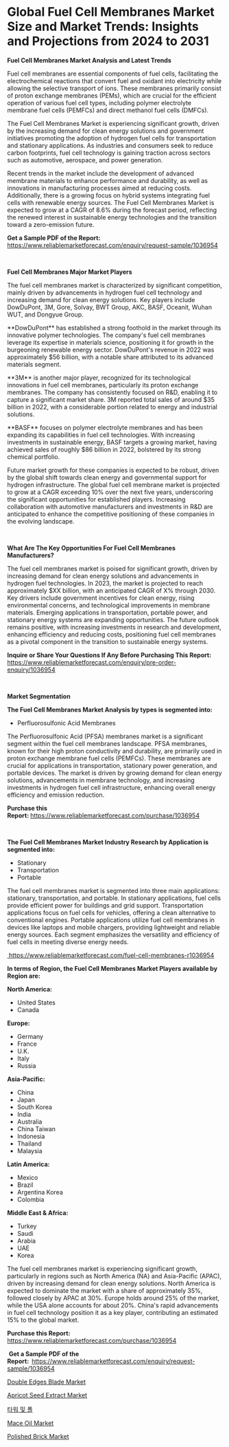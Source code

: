 <p><h1>Global Fuel Cell Membranes Market Size and Market Trends: Insights and Projections from 2024 to 2031</h1></p><p><strong>Fuel Cell Membranes Market Analysis and Latest Trends</strong></p>
<p><p>Fuel cell membranes are essential components of fuel cells, facilitating the electrochemical reactions that convert fuel and oxidant into electricity while allowing the selective transport of ions. These membranes primarily consist of proton exchange membranes (PEMs), which are crucial for the efficient operation of various fuel cell types, including polymer electrolyte membrane fuel cells (PEMFCs) and direct methanol fuel cells (DMFCs).</p><p>The Fuel Cell Membranes Market is experiencing significant growth, driven by the increasing demand for clean energy solutions and government initiatives promoting the adoption of hydrogen fuel cells for transportation and stationary applications. As industries and consumers seek to reduce carbon footprints, fuel cell technology is gaining traction across sectors such as automotive, aerospace, and power generation.</p><p>Recent trends in the market include the development of advanced membrane materials to enhance performance and durability, as well as innovations in manufacturing processes aimed at reducing costs. Additionally, there is a growing focus on hybrid systems integrating fuel cells with renewable energy sources. The Fuel Cell Membranes Market is expected to grow at a CAGR of 8.6% during the forecast period, reflecting the renewed interest in sustainable energy technologies and the transition toward a zero-emission future.</p></p>
<p><strong>Get a Sample PDF of the Report:&nbsp;</strong> <a href="https://www.reliablemarketforecast.com/enquiry/request-sample/1036954">https://www.reliablemarketforecast.com/enquiry/request-sample/1036954</a></p>
<p>&nbsp;</p>
<p><strong>Fuel Cell Membranes Major Market Players</strong></p>
<p><p>The fuel cell membranes market is characterized by significant competition, mainly driven by advancements in hydrogen fuel cell technology and increasing demand for clean energy solutions. Key players include DowDuPont, 3M, Gore, Solvay, BWT Group, AKC, BASF, Oceanit, Wuhan WUT, and Dongyue Group.</p><p>**DowDuPont** has established a strong foothold in the market through its innovative polymer technologies. The company's fuel cell membranes leverage its expertise in materials science, positioning it for growth in the burgeoning renewable energy sector. DowDuPont's revenue in 2022 was approximately $56 billion, with a notable share attributed to its advanced materials segment.</p><p>**3M** is another major player, recognized for its technological innovations in fuel cell membranes, particularly its proton exchange membranes. The company has consistently focused on R&D, enabling it to capture a significant market share. 3M reported total sales of around $35 billion in 2022, with a considerable portion related to energy and industrial solutions.</p><p>**BASF** focuses on polymer electrolyte membranes and has been expanding its capabilities in fuel cell technologies. With increasing investments in sustainable energy, BASF targets a growing market, having achieved sales of roughly $86 billion in 2022, bolstered by its strong chemical portfolio.</p><p>Future market growth for these companies is expected to be robust, driven by the global shift towards clean energy and governmental support for hydrogen infrastructure. The global fuel cell membrane market is projected to grow at a CAGR exceeding 10% over the next five years, underscoring the significant opportunities for established players. Increasing collaboration with automotive manufacturers and investments in R&D are anticipated to enhance the competitive positioning of these companies in the evolving landscape.</p></p>
<p>&nbsp;</p>
<p><strong>What Are The Key Opportunities For Fuel Cell Membranes Manufacturers?</strong></p>
<p><p>The fuel cell membranes market is poised for significant growth, driven by increasing demand for clean energy solutions and advancements in hydrogen fuel technologies. In 2023, the market is projected to reach approximately $XX billion, with an anticipated CAGR of X% through 2030. Key drivers include government incentives for clean energy, rising environmental concerns, and technological improvements in membrane materials. Emerging applications in transportation, portable power, and stationary energy systems are expanding opportunities. The future outlook remains positive, with increasing investments in research and development, enhancing efficiency and reducing costs, positioning fuel cell membranes as a pivotal component in the transition to sustainable energy systems.</p></p>
<p><strong>Inquire or Share Your Questions If Any Before Purchasing This Report:</strong> <a href="https://www.reliablemarketforecast.com/enquiry/pre-order-enquiry/1036954">https://www.reliablemarketforecast.com/enquiry/pre-order-enquiry/1036954</a></p>
<p>&nbsp;</p>
<p><strong>Market Segmentation</strong></p>
<p><strong>The Fuel Cell Membranes Market Analysis by types is segmented into:</strong></p>
<p><ul><li>Perfluorosulfonic Acid Membranes</li></ul></p>
<p><p>The Perfluorosulfonic Acid (PFSA) membranes market is a significant segment within the fuel cell membranes landscape. PFSA membranes, known for their high proton conductivity and durability, are primarily used in proton exchange membrane fuel cells (PEMFCs). These membranes are crucial for applications in transportation, stationary power generation, and portable devices. The market is driven by growing demand for clean energy solutions, advancements in membrane technology, and increasing investments in hydrogen fuel cell infrastructure, enhancing overall energy efficiency and emission reduction.</p></p>
<p><strong>Purchase this Report:&nbsp;</strong><a href="https://www.reliablemarketforecast.com/purchase/1036954">https://www.reliablemarketforecast.com/purchase/1036954</a></p>
<p>&nbsp;</p>
<p><strong>The Fuel Cell Membranes Market Industry Research by Application is segmented into:</strong></p>
<p><ul><li>Stationary</li><li>Transportation</li><li>Portable</li></ul></p>
<p><p>The fuel cell membranes market is segmented into three main applications: stationary, transportation, and portable. In stationary applications, fuel cells provide efficient power for buildings and grid support. Transportation applications focus on fuel cells for vehicles, offering a clean alternative to conventional engines. Portable applications utilize fuel cell membranes in devices like laptops and mobile chargers, providing lightweight and reliable energy sources. Each segment emphasizes the versatility and efficiency of fuel cells in meeting diverse energy needs.</p></p>
<p><a href="https://www.reliablemarketforecast.com/fuel-cell-membranes-r1036954">&nbsp;https://www.reliablemarketforecast.com/fuel-cell-membranes-r1036954</a></p>
<p><strong>In terms of Region, the Fuel Cell Membranes Market Players available by Region are:</strong></p>
<p>
    <p> <strong> North America: </strong>
        <ul>
            <li>United States</li>
            <li>Canada</li>
        </ul>
        </p> 
    <p> <strong> Europe: </strong>
        <ul>
            <li>Germany</li>
            <li>France</li>
            <li>U.K.</li>
            <li>Italy</li>
            <li>Russia</li>
        </ul>
        </p> 
    <p> <strong> Asia-Pacific: </strong>
        <ul>
            <li>China</li>
            <li>Japan</li>
            <li>South Korea</li>
            <li>India</li>
            <li>Australia</li>
            <li>China Taiwan</li>
            <li>Indonesia</li>
            <li>Thailand</li>
            <li>Malaysia</li>
        </ul>
        </p> 
    <p> <strong> Latin America: </strong>
        <ul>
            <li>Mexico</li>
            <li>Brazil</li>
            <li>Argentina Korea</li>
            <li>Colombia</li>
        </ul>
        </p> 
    <p> <strong> Middle East & Africa: </strong>
        <ul>
            <li>Turkey</li>
            <li>Saudi</li>
            <li>Arabia</li>
            <li>UAE</li>
            <li>Korea</li>
        </ul>
    </p>
    </p>
<p><p>The fuel cell membranes market is experiencing significant growth, particularly in regions such as North America (NA) and Asia-Pacific (APAC), driven by increasing demand for clean energy solutions. North America is expected to dominate the market with a share of approximately 35%, followed closely by APAC at 30%. Europe holds around 25% of the market, while the USA alone accounts for about 20%. China's rapid advancements in fuel cell technology position it as a key player, contributing an estimated 15% to the global market.</p></p>
<p><strong>Purchase this Report: </strong><a href="https://www.reliablemarketforecast.com/purchase/1036954">https://www.reliablemarketforecast.com/purchase/1036954</a></p>
<p>&nbsp;<strong>Get a Sample PDF of the Report:&nbsp;&nbsp;</strong><a href="https://www.reliablemarketforecast.com/enquiry/request-sample/1036954">https://www.reliablemarketforecast.com/enquiry/request-sample/1036954</a></p>
<p><strong></strong></p>
<p><p><a href="https://medium.com/@edwardBuckland202/the-double-edges-blade-market-prioritizes-cost-control-and-efficiency-enhancement-e01277647b8e">Double Edges Blade Market</a></p><p><a href="https://www.linkedin.com/pulse/global-apricot-seed-extract-market-focus-application-end-use-fifhf?trackingId=jR5GVyG8QjucMal3F5%2Bl8Q%3D%3D">Apricot Seed Extract Market</a></p><p><a href="https://medium.com/@nazminrahman651/towers-and-poles-market-%EC%9D%98-%EA%B8%80%EB%A1%9C%EB%B2%8C-%EC%8B%9C%EC%9E%A5-%EA%B0%9C%EC%9A%94%EB%8A%94-%EC%A0%84-%EC%84%B8%EA%B3%84-%EB%B0%8F-%EC%A3%BC%EC%9A%94-%EC%8B%9C%EC%9E%A5%EC%9D%98-%EC%82%B0%EC%97%85%EC%97%90-%EC%98%81%ED%96%A5%EC%9D%84-%EB%AF%B8%EC%B9%98%EB%8A%94-%EC%A3%BC%EC%9A%94-%ED%8A%B8%EB%A0%8C%EB%93%9C%EC%97%90-%EB%8C%80%ED%95%9C-%EB%8F%85%ED%8A%B9%ED%95%9C-%EA%B4%80%EC%A0%90%EC%9D%84-%EC%A0%9C%EA%B3%B5%ED%95%A9%EB%8B%88%EB%8B%A4-3cdb9b9d45e3">타워 및 폴</a></p><p><a href="https://issuu.com/reportprime-2/docs/mace-oil-market-size-2030.pptx_c51ef0fbf32cc3">Mace Oil Market</a></p><p><a href="https://www.linkedin.com/pulse/polished-brick-market-analysis-report-global-insights-region-2iwpf?trackingId=1NPFd4KPTkivzr3i56MwQg%3D%3D">Polished Brick Market</a></p></p>